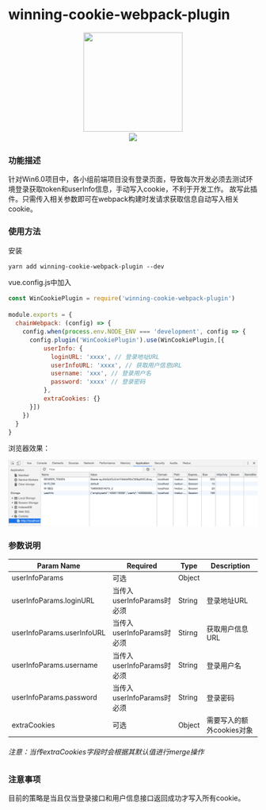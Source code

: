 # winning-cookie-webpack-plugin

<div align="center">
<a href="https://github.com/webpack/webpack">
    <img width="200" height="200" src="https://camo.githubusercontent.com/d18f4a7a64244f703efcb322bf298dcb4ca38856/68747470733a2f2f7765627061636b2e6a732e6f72672f6173736574732f69636f6e2d7371756172652d6269672e737667" data-canonical-src="https://webpack.js.org/assets/icon-square-big.svg" >
  </a>
</div>
<div align="center">
<a>
<img src="https://img.shields.io/badge/webpack->=4.0-<颜色>.svg">
</a>
</div>

### 功能描述
针对Win6.0项目中，各小组前端项目没有登录页面，导致每次开发必须去测试环境登录获取token和userInfo信息，手动写入cookie，不利于开发工作。
故写此插件。只需传入相关参数即可在webpack构建时发请求获取信息自动写入相关cookie。


### 使用方法

安装
```shell
yarn add winning-cookie-webpack-plugin --dev
```

vue.config.js中加入

```js
const WinCookiePlugin = require('winning-cookie-webpack-plugin')

module.exports = {
  chainWebpack: (config) => {
    config.when(process.env.NODE_ENV === 'development', config => {
      config.plugin('WinCookiePlugin').use(WinCookiePlugin,[{
          userInfo: {
            loginURL: 'xxxx', // 登录地址URL
            userInfoURL: 'xxxx', // 获取用户信息URL
            username: 'xxx', // 登录用户名
            password: 'xxxx' // 登录密码
          },
          extraCookies: {}
      }])
    })
  }
}

```
浏览器效果：

<img src="./截图.png">


### 参数说明

|  Param Name  | Required | Type |Description |
|--------|----------|--------|-------|
| userInfoParams   | 可选    | Object  | |获取token和登录用户信息字段,不传时使用默认参数 |
| userInfoParams.loginURL   | 当传入userInfoParams时必须   |String  | 登录地址URL |
| userInfoParams.userInfoURL   | 当传入userInfoParams时必须   |Stirng  | 获取用户信息URL |
| userInfoParams.username   | 当传入userInfoParams时必须     |String |登录用户名 |
| userInfoParams.password| 当传入userInfoParams时必须|  String |登录密码 |
|extraCookies| 可选 | Object|需要写入的额外cookies对象|


###### 注意：当传extraCookies字段时会根据其默认值进行merge操作 



### 注意事项

目前的策略是当且仅当登录接口和用户信息接口返回成功才写入所有cookie。
